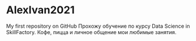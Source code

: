# AlexIvan2021
My first repository on GitHub
Прохожу обучение по курсу Data Science in SkillFactory.
Кофе, пицца и личное общение мои любимые занятия.
